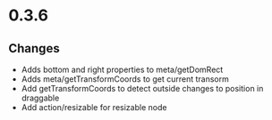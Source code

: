 # 0.3.6

## Changes

- Adds bottom and right properties to meta/getDomRect
- Adds meta/getTransformCoords to get current transorm
- Add getTransformCoords to detect outside changes to position in draggable
- Add action/resizable for resizable node
